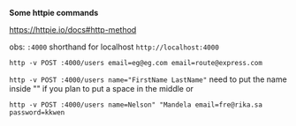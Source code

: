 **Some httpie commands**

https://httpie.io/docs#http-method

obs: `:4000` shorthand for localhost `http://localhost:4000`

`http -v POST :4000/users email=eg@eg.com email=route@express.com`

`http -v POST :4000/users name="FirstName LastName"` need to put the name inside "" if you plan to put a space in the middle
or

`http -v POST :4000/users name=Nelson" "Mandela email=fre@rika.sa password=kkwen`
